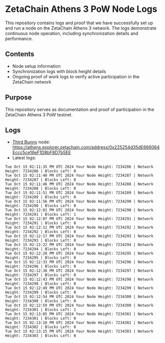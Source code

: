 # ZetaChain Athens 3 PoW Node Logs
This repository contains logs and proof that we have successfully set up and run a node on the ZetaChain Athens 3 network. The logs demonstrate continuous node operation, including synchronization details and performance.

## Contents
- Node setup information
- Synchronization logs with block height details
- Ongoing proof of work logs to verify active participation in the ZetaChain network

## Purpose
This repository serves as documentation and proof of participation in the ZetaChain Athens 3 PoW testnet.

## Logs

- [Third Bunny](https://thirdbunny.xyz/) node: https://athens.explorer.zetachain.com/address/0x225254d35dE666064Eccc5ce16eF1D8bF8D7b5EE
- Latest logs:
```
Tue Oct 15 02:11:35 PM UTC 2024 Your Node Height: 7234286 | Network Height: 7234286 | Blocks Left: 0
Tue Oct 15 02:11:40 PM UTC 2024 Your Node Height: 7234287 | Network Height: 7234287 | Blocks Left: 0
Tue Oct 15 02:11:46 PM UTC 2024 Your Node Height: 7234288 | Network Height: 7234288 | Blocks Left: 0
Tue Oct 15 02:11:51 PM UTC 2024 Your Node Height: 7234289 | Network Height: 7234289 | Blocks Left: 0
Tue Oct 15 02:11:56 PM UTC 2024 Your Node Height: 7234290 | Network Height: 7234290 | Blocks Left: 0
Tue Oct 15 02:12:01 PM UTC 2024 Your Node Height: 7234290 | Network Height: 7234291 | Blocks Left: 1
Tue Oct 15 02:12:07 PM UTC 2024 Your Node Height: 7234291 | Network Height: 7234291 | Blocks Left: 0
Tue Oct 15 02:12:12 PM UTC 2024 Your Node Height: 7234292 | Network Height: 7234292 | Blocks Left: 0
Tue Oct 15 02:12:17 PM UTC 2024 Your Node Height: 7234293 | Network Height: 7234293 | Blocks Left: 0
Tue Oct 15 02:12:22 PM UTC 2024 Your Node Height: 7234294 | Network Height: 7234294 | Blocks Left: 0
Tue Oct 15 02:12:28 PM UTC 2024 Your Node Height: 7234295 | Network Height: 7234295 | Blocks Left: 0
Tue Oct 15 02:12:33 PM UTC 2024 Your Node Height: 7234296 | Network Height: 7234296 | Blocks Left: 0
Tue Oct 15 02:12:38 PM UTC 2024 Your Node Height: 7234297 | Network Height: 7234297 | Blocks Left: 0
Tue Oct 15 02:12:43 PM UTC 2024 Your Node Height: 7234298 | Network Height: 7234298 | Blocks Left: 0
Tue Oct 15 02:12:49 PM UTC 2024 Your Node Height: 7234299 | Network Height: 7234299 | Blocks Left: 0
Tue Oct 15 02:12:54 PM UTC 2024 Your Node Height: 7234300 | Network Height: 7234300 | Blocks Left: 0
Tue Oct 15 02:12:59 PM UTC 2024 Your Node Height: 7234300 | Network Height: 7234301 | Blocks Left: 1
Tue Oct 15 02:13:05 PM UTC 2024 Your Node Height: 7234301 | Network Height: 7234301 | Blocks Left: 0
Tue Oct 15 02:13:10 PM UTC 2024 Your Node Height: 7234302 | Network Height: 7234302 | Blocks Left: 0
Tue Oct 15 02:13:15 PM UTC 2024 Your Node Height: 7234303 | Network Height: 7234303 | Blocks Left: 0
```
